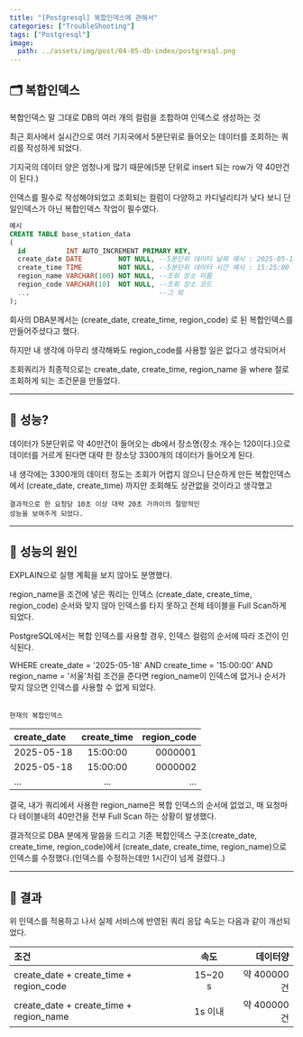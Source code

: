 ```yaml
---
title: "[Postgresql] 복합인덱스에 관해서"
categories: ["TroubleShooting"]
tags: ["Postgresql"]
image:
  path: ../assets/img/post/04-05-db-index/postgresql.png
---
```


## 🗂️ 복합인덱스

복합인덱스 말 그대로 DB의 여러 개의 컬럼을 조합하여 인덱스로 생성하는 것

최근 회사에서 실시간으로 여러 기지국에서 5분단위로 들어오는 데이터를 조회하는 쿼리를 작성하게 되었다.

기지국의 데이터 양은 엄청나게 많기 때문에(5분 단위로 insert 되는 row가 약 40만건이 된다.)

인덱스를 필수로 작성해야되었고 조회되는 컬럼이 다양하고 카디널리티가 낮다 보니 단일인덱스가 아닌 복합인덱스 작업이 필수였다.

```sql
예시
CREATE TABLE base_station_data
(
  id          INT AUTO_INCREMENT PRIMARY KEY,
  create_date DATE         NOT NULL, --5분단위 데이터 날짜 예시 : 2025-05-18
  create_time TIME         NOT NULL, --5분단위 데이터 시간 예시 : 15:25:00
  region_name VARCHAR(100) NOT NULL, --조회 장소 이름
  region_code VARCHAR(10)  NOT NULL, --조회 장소 코드
  ...                                --그 외
);
```

회사의 DBA분께서는 (create_date, create_time, region_code) 로 된 복합인덱스를 만들어주셨다고 했다.

하지만 내 생각에 아무리 생각해봐도 region_code를 사용할 일은 없다고 생각되어서

조회쿼리가 최종적으로는 create_date, create_time, region_name 을 where 절로 조회하게 되는 조건문을 만들었다.

<hr>

## 🧠 성능?

데이터가 5분단위로 약 40만건이 들어오는 db에서 장소명(장소 개수는 120이다.)으로 데이터를 거르게 된다면 대략 한 장소당 3300개의 데이터가 들어오게 된다.

내 생각에는 3300개의 데이터 정도는 조회가 어렵지 않으니 단순하게 만든 복합인덱스에서 (create_date, create_time) 까지만 조회해도 상관없을 것이라고 생각했고

<code>결과적으로 한 요청당 10초 이상 대략 20초 가까이의 절망적인 성능을 보여주게 되었다.</code>

<hr>

## 🧐 성능의 원인

EXPLAIN으로 실행 계획을 보지 않아도 분명했다.

region_name을 조건에 넣은 쿼리는 인덱스 (create_date, create_time, region_code) 순서와 맞지 않아 인덱스를 타지 못하고 전체 테이블을 Full Scan하게 되었다.

PostgreSQL에서는 복합 인덱스를 사용할 경우, 인덱스 컬럼의 순서에 따라 조건이 인식된다.

WHERE create_date = '2025-05-18' AND create_time = '15:00:00' AND region_name = '서울'처럼 조건을 준다면 region_name이 인덱스에 없거나 순서가 맞지 않으면 인덱스를 사용할 수 없게 되었다.

<br>
<code>현재의 복합인덱스</code>

| create_date | create_time | region_code |
|:------------|:-----------:|------------:|
| 2025-05-18  |  15:00:00   |     0000001 |
| 2025-05-18  |  15:00:00   |     0000002 |
| ...         |     ...     |         ... | 

결국, 내가 쿼리에서 사용한 region_name은 복합 인덱스의 순서에 없었고, 매 요청마다 테이블내의 40만건을 전부 Full Scan 하는 상황이 발생했다.

결과적으로 DBA 분에게 말씀을 드리고 기존 복합인덱스 구조(create_date, create_time, region_code)에서 (create_date, create_time, region_name)으로 인덱스를 수정했다.(인덱스를 수정하는데만 1시간이 넘게 걸렸다..)

<hr>

## 🧪 결과

위 인덱스를 적용하고 나서 실제 서비스에 반영된 쿼리 응답 속도는 다음과 같이 개선되었다.

| 조건                                      |   속도    |      데이터양 |
|:----------------------------------------|:-------:|----------:|
| create_date + create_time + region_code | 15~20 s | 약 400000건 |
| create_date + create_time + region_name |  1s 이내  | 약 400000건 |
